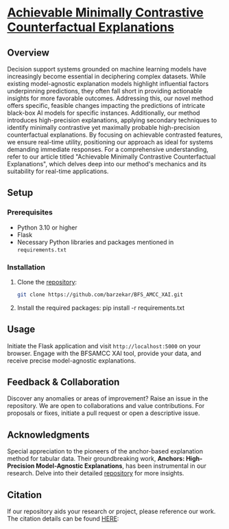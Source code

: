 # [Achievable Minimally Contrastive Counterfactual Explanations](https://www.preprints.org/manuscript/202307.0786/v1)


## Overview

Decision support systems grounded on machine learning models have increasingly become essential in deciphering complex datasets. While existing model-agnostic explanation models highlight influential factors underpinning predictions, they often fall short in providing actionable insights for more favorable outcomes. Addressing this, our novel method offers specific, feasible changes impacting the predictions of intricate black-box AI models for specific instances. Additionally, our method introduces high-precision explanations, applying secondary techniques to identify minimally contrastive yet maximally probable high-precision counterfactual explanations. By focusing on achievable contrasted features, we ensure real-time utility, positioning our approach as ideal for systems demanding immediate responses.
For a comprehensive understanding, refer to our article titled "Achievable Minimally Contrastive Counterfactual Explanations", which delves deep into our method's mechanics and its suitability for real-time applications.

## Setup

### Prerequisites

- Python 3.10 or higher
- Flask
- Necessary Python libraries and packages mentioned in `requirements.txt`

### Installation

1. Clone the [repository](https://github.com/barzekar/BFS_AMCC_XAI):
   ```bash
   git clone https://github.com/barzekar/BFS_AMCC_XAI.git

2. Install the required packages:
    pip install -r requirements.txt



## Usage

Initiate the Flask application and visit `http://localhost:5000` on your browser. Engage with the BFSAMCC XAI tool, provide your data, and receive precise model-agnostic explanations.

## Feedback & Collaboration

Discover any anomalies or areas of improvement? Raise an issue in the repository. We are open to collaborations and value contributions. For proposals or fixes, initiate a pull request or open a descriptive issue.

## Acknowledgments

Special appreciation to the pioneers of the anchor-based explanation method for tabular data. Their groundbreaking work, **Anchors: High-Precision Model-Agnostic Explanations**, has been instrumental in our research. Delve into their detailed [repository](https://github.com/marcotcr/anchor) for more insights.

## Citation

If our repository aids your research or project, please reference our work. The citation details can be found [HERE](https://scholar.googleusercontent.com/scholar.bib?q=info:EI5epotxRkoJ:scholar.google.com/&output=citation&scisdr=ChVzANBVEJ-UnBsKmpA:ABFrs3wAAAAAZL4MgpApTYyi3_T8hkqJgJrMzPM&scisig=ABFrs3wAAAAAZL4Mglx6tjYH3FiO0BpsYp1kJEw&scisf=4&ct=citation&cd=-1&hl=en):


